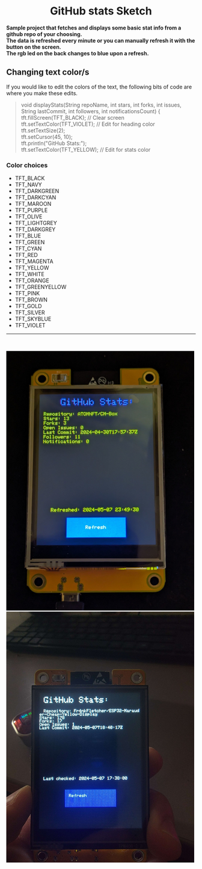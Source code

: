<div align="center">
  
# GitHub stats Sketch

</div>

<b>Sample project that fetches and displays some basic stat info from a github repo of your choosing. 
<br>
The data is refreshed every minute or you can manually refresh it with the button on the screen. 
<br>
The rgb led on the back changes to blue upon a refresh.</b>

## Changing text color/s
If you would like to edit the colors of the text, the following bits of code are where you make these edits.
> void displayStats(String repoName, int stars, int forks, int issues, String lastCommit, int followers, int notificationsCount) { <br>
  tft.fillScreen(TFT_BLACK); // Clear screen <br>
  tft.setTextColor(TFT_VIOLET); // Edit for heading color <br>
  tft.setTextSize(2); <br>
  tft.setCursor(45, 10); <br>
  tft.println("GitHub Stats:"); <br>
  tft.setTextColor(TFT_YELLOW); // Edit for stats color
  
### Color choices

- TFT_BLACK       
- TFT_NAVY        
- TFT_DARKGREEN   
- TFT_DARKCYAN    
- TFT_MAROON      
- TFT_PURPLE      
- TFT_OLIVE       
- TFT_LIGHTGREY   
- TFT_DARKGREY    
- TFT_BLUE        
- TFT_GREEN       
- TFT_CYAN        
- TFT_RED         
- TFT_MAGENTA     
- TFT_YELLOW      
- TFT_WHITE       
- TFT_ORANGE      
- TFT_GREENYELLOW 
- TFT_PINK        
- TFT_BROWN       
- TFT_GOLD        
- TFT_SILVER      
- TFT_SKYBLUE     
- TFT_VIOLET    

___     
  
<br>

![atom-stats](images/atom-stats.jpg) ![fr4nkstatsstats](images/fr4nkstats.jpg)

